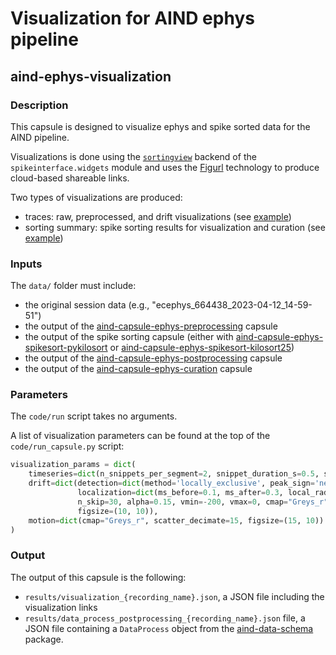 # Visualization for AIND ephys pipeline
## aind-ephys-visualization


### Description

This capsule is designed to visualize ephys and spike sorted data for the AIND pipeline.

Visualizations is done using the [`sortingview`](https://spikeinterface.readthedocs.io/en/latest/modules/widgets.html#id6) backend of the `spikeinterface.widgets` module and uses the [Figurl](https://github.com/flatironinstitute/figurl) technology to produce cloud-based shareable links.

Two types of visualizations are produced:

- traces: raw, preprocessed, and drift visualizations (see [example](https://figurl.org/f?v=gs://figurl/spikesortingview-10&d=sha1://6e48d90de686e4b1422a080b6398ae6f04b8bc30&label=ecephys_664438_2023-04-12_14-59-51%20-%20experiment1_Record%20Node%20101%23Neuropix-PXI-100.probeB-AP_recording1&zone=aind))
- sorting summary: spike sorting results for visualization and curation (see [example](https://figurl.org/f?v=gs://figurl/spikesortingview-10&d=sha1://6b6e5da67a3753601b94ac23cbf2d2d31141b9e3&s={%22sortingCuration%22:%22gh://AllenNeuralDynamics/ephys-sorting-manual-curation/main/ecephys_664438_2023-04-12_14-59-51/experiment1_Record%20Node%20101%23Neuropix-PXI-100.probeB-AP_recording1/kilosort2_5/curation.json%22}&label=ecephys_664438_2023-04-12_14-59-51%20-%20experiment1_Record%20Node%20101%23Neuropix-PXI-100.probeB-AP_recording1%20-%20kilosort2_5%20-%20Sorting%20Summary&zone=aind))


### Inputs

The `data/` folder must include:

- the original session data (e.g., "ecephys_664438_2023-04-12_14-59-51")
- the output of the [aind-capsule-ephys-preprocessing](https://github.com/AllenNeuralDynamics/aind-capsule-ephys-preprocessing) capsule
- the output of the spike sorting capsule (either with [aind-capsule-ephys-spikesort-pykilosort](https://github.com/AllenNeuralDynamics/aind-capsule-ephys-spikesort-pykilosort) or [aind-capsule-ephys-spikesort-kilosort25](https://github.com/AllenNeuralDynamics/aind-capsule-ephys-spikesort-kilosort25))
- the output of the [aind-capsule-ephys-postprocessing](https://github.com/AllenNeuralDynamics/aind-capsule-ephys-postprocessing) capsule
- the output of the [aind-capsule-ephys-curation](https://github.com/AllenNeuralDynamics/aind-capsule-ephys-curation) capsule

### Parameters

The `code/run` script takes no arguments.

A list of visualization parameters can be found at the top of the `code/run_capsule.py` script:

```python
visualization_params = dict(
    timeseries=dict(n_snippets_per_segment=2, snippet_duration_s=0.5, skip=False),
    drift=dict(detection=dict(method='locally_exclusive', peak_sign='neg', detect_threshold=5, exclude_sweep_ms=0.1), 
               localization=dict(ms_before=0.1, ms_after=0.3, local_radius_um=100.),
               n_skip=30, alpha=0.15, vmin=-200, vmax=0, cmap="Greys_r",
               figsize=(10, 10)),
    motion=dict(cmap="Greys_r", scatter_decimate=15, figsize=(15, 10))
)
```

### Output

The output of this capsule is the following:

- `results/visualization_{recording_name}.json`, a JSON file including the visualization links
- `results/data_process_postprocessing_{recording_name}.json` file, a JSON file containing a `DataProcess` object from the [aind-data-schema](https://aind-data-schema.readthedocs.io/en/stable/) package.


